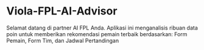 # Viola-FPL-AI-Advisor
Selamat datang di partner AI FPL Anda. Aplikasi ini menganalisis ribuan data poin untuk memberikan rekomendasi pemain terbaik berdasarkan: Form Pemain, Form Tim, dan Jadwal Pertandingan
